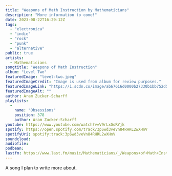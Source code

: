 ```yaml
---
title: "Weapons of Math Instruction by Mathematicians"
description: "More information to come!"
date: 2023-08-22T16:29:12Z
tags:
  - "electronica"
  - "indie"
  - "rock"
  - "punk"
  - "alternative"
public: true
artists:
  - Mathematicians
songtitle: "Weapons of Math Instruction"
album: "Level Two"
featuredImage: "level-two.jpeg"
featuredImageCredit: "Image is used from album for review purposes."
featuredImageLink: "https://i.scdn.co/image/ab67616d0000b27330b1bb752d5823fdf8bcaa64"
featuredImageAlt: ""
author: Aram Zucker-Scharff
playlists:
  -
    name: "Obsessions"
    position: 378
    author: Aram Zucker-Scharff
youtube: https://www.youtube.com/watch?v=V9rLxGoRYjk
spotify: https://open.spotify.com/track/3pSwd3veVn84RHRL2wXHnV
spotifyUri: spotify:track:3pSwd3veVn84RHRL2wXHnV
soundcloud:
audiofile:
podbean:
lastfm: https://www.last.fm/music/Mathematicians/_/Weapons+of+Math+Instruction
---
```


A song I plan to write more about.
		